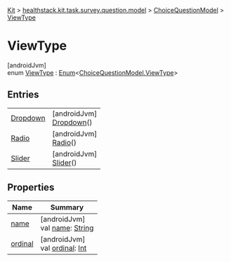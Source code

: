 
[Kit](../../../../kit.html) > [healthstack.kit.task.survey.question.model](../../index.html) > [ChoiceQuestionModel](../index.html) > [ViewType](index.html)



# ViewType



[androidJvm]\
enum [ViewType](index.html) : [Enum](https://kotlinlang.org/api/latest/jvm/stdlib/kotlin/-enum/index.html)&lt;[ChoiceQuestionModel.ViewType](index.html)&gt;



## Entries


| | |
|---|---|
| [Dropdown](-dropdown/index.html) | [androidJvm]<br>[Dropdown](-dropdown/index.html)() |
| [Radio](-radio/index.html) | [androidJvm]<br>[Radio](-radio/index.html)() |
| [Slider](-slider/index.html) | [androidJvm]<br>[Slider](-slider/index.html)() |


## Properties


| Name | Summary |
|---|---|
| [name](../../../healthstack.kit.ui.util/-interaction-type/-n-o-t-h-i-n-g/index.html#-372974862%2FProperties%2F-106109196) | [androidJvm]<br>val [name](../../../healthstack.kit.ui.util/-interaction-type/-n-o-t-h-i-n-g/index.html#-372974862%2FProperties%2F-106109196): [String](https://kotlinlang.org/api/latest/jvm/stdlib/kotlin/-string/index.html) |
| [ordinal](../../../healthstack.kit.ui.util/-interaction-type/-n-o-t-h-i-n-g/index.html#-739389684%2FProperties%2F-106109196) | [androidJvm]<br>val [ordinal](../../../healthstack.kit.ui.util/-interaction-type/-n-o-t-h-i-n-g/index.html#-739389684%2FProperties%2F-106109196): [Int](https://kotlinlang.org/api/latest/jvm/stdlib/kotlin/-int/index.html) |

